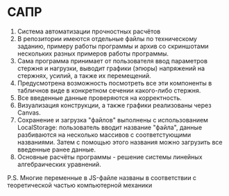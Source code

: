 # САПР
1. Система автоматизации прочностных расчётов
2. В репозитории имеются отдельные файлы по техническому заданию, примеру работы программы и архив со скриншотами нескольких разных примеров работы программы.
3. Сама программа принимает от пользователя ввод параметров стержня и нагрузки, выводит графики (эпюры) напряжений на стержнях, усилий, а также их перемещений.
4. Предусмотрена возможность посмотреть все эти компоненты в табличнов виде в конкретном сечении какого-либо стержня.
5. Все введенные данные проверяются на корректность.
6. Визуализация конструкции, а также графики реализованы через Canvas.
7. Сохранение и загрузка "файлов" выполнены с использованием LocalStorage: пользователь вводит название "файла", данные разбиваются на несколько массивов с соответстующими названиями. Затем с помощью этого названия можно загрузить все введенные ранее данные.
8. Основные расчёты программы - решение системы линейных алгебраических уравнений.

P.S. Многие переменные в JS-файле названы в соответствии с теоретической частью компьютерной механики

